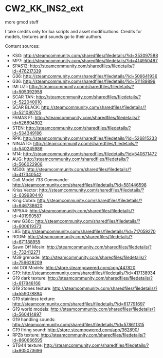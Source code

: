 # CW2_KK_INS2_ext
more gmod stuff

I take credits only for lua scripts and asset modifications.
Credits for models, textures and sounds go to their authors.

Content sources:
- KSG: http://steamcommunity.com/sharedfiles/filedetails/?id=353097588
- MP7: http://steamcommunity.com/sharedfiles/filedetails/?id=414950487
- SPAS12: http://steamcommunity.com/sharedfiles/filedetails/?id=476217339
- G36: http://steamcommunity.com/sharedfiles/filedetails/?id=509641936
- G36: http://steamcommunity.com/sharedfiles/filedetails/?id=511189899
- IMI UZI: http://steamcommunity.com/sharedfiles/filedetails/?id=505392958
- SCAR TAN: http://steamcommunity.com/sharedfiles/filedetails/?id=522040010
- SCAR BLACK: http://steamcommunity.com/sharedfiles/filedetails/?id=521080705
- FAMAS F1: http://steamcommunity.com/sharedfiles/filedetails/?id=526694902
- STEN: http://steamcommunity.com/sharedfiles/filedetails/?id=534349186
- RPK: http://steamcommunity.com/sharedfiles/filedetails/?id=526815233
- NINJATO: http://steamcommunity.com/sharedfiles/filedetails/?id=540245986
- M14: http://steamcommunity.com/sharedfiles/filedetails/?id=540671472
- AUG: http://steamcommunity.com/sharedfiles/filedetails/?id=566022906
- M500: http://steamcommunity.com/sharedfiles/filedetails/?id=417340542
- Colt Model 733 Commando: http://steamcommunity.com/sharedfiles/filedetails/?id=581446598
- Kriss Vector: http://steamcommunity.com/sharedfiles/filedetails/?id=639980440
- King Cobra: http://steamcommunity.com/sharedfiles/filedetails/?id=646738620
- MP5A4: http://steamcommunity.com/sharedfiles/filedetails/?id=401960587
- new G36c: http://steamcommunity.com/sharedfiles/filedetails/?id=600619373
- L85: http://steamcommunity.com/sharedfiles/filedetails/?id=717059270
- RGDM: http://steamcommunity.com/sharedfiles/filedetails/?id=671188955
- Sawn Off Mosin: http://steamcommunity.com/sharedfiles/filedetails/?id=732412271
- M39 grenade: http://steamcommunity.com/sharedfiles/filedetails/?id=756628209
- old DOI Models: http://store.steampowered.com/app/447820
- G19: http://steamcommunity.com/sharedfiles/filedetails/?id=417138934
- G19 dark texture: http://steamcommunity.com/sharedfiles/filedetails/?id=617848166
- G19 2tones texture: http://steamcommunity.com/sharedfiles/filedetails/?id=559078894
- G19 stainless texture: http://steamcommunity.com/sharedfiles/filedetails/?id=617791697
- G19 world models: http://steamcommunity.com/sharedfiles/filedetails/?id=560414897
- G19 handling sounds: http://steamcommunity.com/sharedfiles/filedetails/?id=578611315
- G19 firing sound: http://store.steampowered.com/app/362890/
- RPZb texture: http://steamcommunity.com/sharedfiles/filedetails/?id=860666595
- STG44 texture: http://steamcommunity.com/sharedfiles/filedetails/?id=905073696